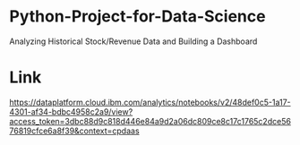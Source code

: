 # Python-Project-for-Data-Science

Analyzing Historical Stock/Revenue Data and Building a Dashboard

# Link
https://dataplatform.cloud.ibm.com/analytics/notebooks/v2/48def0c5-1a17-4301-af34-bdbc4958c2a9/view?access_token=3dbc88d9c818d446e84a9d2a06dc809ce8c17c1765c2dce5676819cfce6a8f39&context=cpdaas
